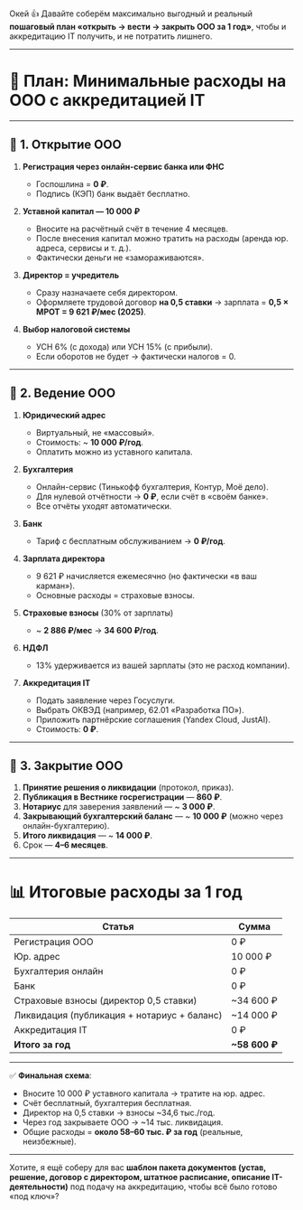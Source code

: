 Окей 👍 Давайте соберём максимально выгодный и реальный **пошаговый план «открыть → вести → закрыть ООО за 1 год»**, чтобы и аккредитацию IT получить, и не потратить лишнего.

---

# 📌 План: Минимальные расходы на ООО с аккредитацией IT

---

## 🔹 1. Открытие ООО

1. **Регистрация через онлайн-сервис банка или ФНС**

   * Госпошлина = **0 ₽**.
   * Подпись (КЭП) банк выдаёт бесплатно.

2. **Уставной капитал — 10 000 ₽**

   * Вносите на расчётный счёт в течение 4 месяцев.
   * После внесения капитал можно тратить на расходы (аренда юр. адреса, сервисы и т. д.).
   * Фактически деньги не «замораживаются».

3. **Директор = учредитель**

   * Сразу назначаете себя директором.
   * Оформляете трудовой договор **на 0,5 ставки** → зарплата = **0,5 × МРОТ = 9 621 ₽/мес (2025)**.

4. **Выбор налоговой системы**

   * УСН 6% (с дохода) или УСН 15% (с прибыли).
   * Если оборотов не будет → фактически налогов = 0.

---

## 🔹 2. Ведение ООО

1. **Юридический адрес**

   * Виртуальный, не «массовый».
   * Стоимость: \~ **10 000 ₽/год**.
   * Оплатить можно из уставного капитала.

2. **Бухгалтерия**

   * Онлайн-сервис (Тинькофф бухгалтерия, Контур, Моё дело).
   * Для нулевой отчётности → **0 ₽**, если счёт в «своём банке».
   * Все отчёты уходят автоматически.

3. **Банк**

   * Тариф с бесплатным обслуживанием → **0 ₽/год**.

4. **Зарплата директора**

   * 9 621 ₽ начисляется ежемесячно (но фактически «в ваш карман»).
   * Основные расходы = страховые взносы.

5. **Страховые взносы** (30% от зарплаты)

   * \~ **2 886 ₽/мес** → **34 600 ₽/год**.

6. **НДФЛ**

   * 13% удерживается из вашей зарплаты (это не расход компании).

7. **Аккредитация IT**

   * Подать заявление через Госуслуги.
   * Выбрать ОКВЭД (например, 62.01 «Разработка ПО»).
   * Приложить партнёрские соглашения (Yandex Cloud, JustAI).
   * Стоимость: **0 ₽**.

---

## 🔹 3. Закрытие ООО

1. **Принятие решения о ликвидации** (протокол, приказ).
2. **Публикация в Вестнике госрегистрации** — **860 ₽**.
3. **Нотариус** для заверения заявлений — \~ **3 000 ₽**.
4. **Закрывающий бухгалтерский баланс** — \~ **10 000 ₽** (можно через онлайн-бухгалтерию).
5. **Итого ликвидация** — \~ **14 000 ₽**.
6. Срок — **4–6 месяцев**.

---

# 📊 Итоговые расходы за 1 год

| Статья                                      | Сумма          |
| ------------------------------------------- | -------------- |
| Регистрация ООО                             | 0 ₽            |
| Юр. адрес                                   | 10 000 ₽       |
| Бухгалтерия онлайн                          | 0 ₽            |
| Банк                                        | 0 ₽            |
| Страховые взносы (директор 0,5 ставки)      | \~34 600 ₽     |
| Ликвидация (публикация + нотариус + баланс) | \~14 000 ₽     |
| Аккредитация IT                             | 0 ₽            |
| **Итого за год**                            | **\~58 600 ₽** |

---

✅ **Финальная схема**:

* Вносите 10 000 ₽ уставного капитала → тратите на юр. адрес.
* Счёт бесплатный, бухгалтерия бесплатная.
* Директор на 0,5 ставки → взносы \~34,6 тыс./год.
* Через год закрываете ООО → \~14 тыс. ликвидация.
* Общие расходы = **около 58–60 тыс. ₽ за год** (реальные, неизбежные).

---

Хотите, я ещё соберу для вас **шаблон пакета документов (устав, решение, договор с директором, штатное расписание, описание IT-деятельности)** под подачу на аккредитацию, чтобы всё было готово «под ключ»?
